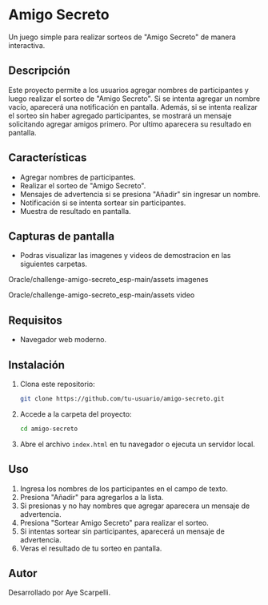 # Amigo Secreto

Un juego simple para realizar sorteos de "Amigo Secreto" de manera interactiva.

## Descripción

Este proyecto permite a los usuarios agregar nombres de participantes y luego realizar el sorteo de "Amigo Secreto". 
Si se intenta agregar un nombre vacío, aparecerá una notificación en pantalla.
Además, si se intenta realizar el sorteo sin haber agregado participantes, se mostrará un mensaje solicitando agregar amigos primero.
Por ultimo aparecera su resultado en pantalla.

## Características

- Agregar nombres de participantes.
- Realizar el sorteo de "Amigo Secreto".
- Mensajes de advertencia si se presiona "Añadir" sin ingresar un nombre.
- Notificación si se intenta sortear sin participantes.
- Muestra de resultado en pantalla.

## Capturas de pantalla

 - Podras visualizar las imagenes y videos de demostracion en las siguientes carpetas.

Oracle/challenge-amigo-secreto_esp-main/assets imagenes

Oracle/challenge-amigo-secreto_esp-main/assets video

## Requisitos

- Navegador web moderno.

## Instalación

1. Clona este repositorio:
   ```bash
   git clone https://github.com/tu-usuario/amigo-secreto.git
   ```
2. Accede a la carpeta del proyecto:
   ```bash
   cd amigo-secreto
   ```
3. Abre el archivo `index.html` en tu navegador o ejecuta un servidor local.

## Uso

1. Ingresa los nombres de los participantes en el campo de texto.
2. Presiona "Añadir" para agregarlos a la lista.
3. Si presionas y no hay nombres que agregar aparecera un mensaje de advertencia.
4. Presiona "Sortear Amigo Secreto" para realizar el sorteo.
5. Si intentas sortear sin participantes, aparecerá un mensaje de advertencia.
6. Veras el resultado de tu sorteo en pantalla.


## Autor

Desarrollado por Aye Scarpelli.

